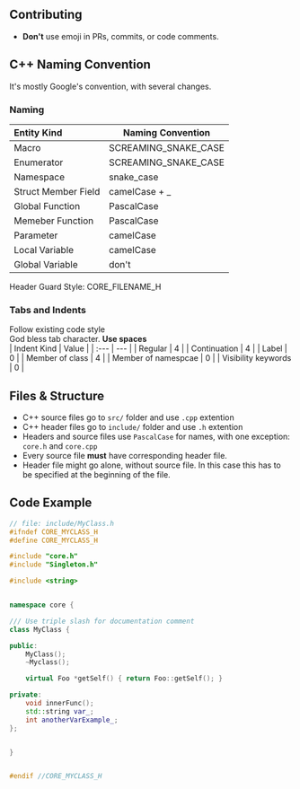 ## Contributing
- __Don't__ use emoji in PRs, commits, or code comments.  


## C++ Naming Convention 

It's mostly Google's convention, with several changes.

### Naming 
| Entity Kind | Naming Convention |
| :--- | --- |
| Macro | SCREAMING_SNAKE_CASE |
| Enumerator | SCREAMING_SNAKE_CASE |
| Namespace | snake_case |
| Struct Member Field | camelCase + _ |
| Global Function | PascalCase |
| Memeber Function | PascalCase |
| Parameter | camelCase |
| Local Variable | camelCase |
| Global Variable | don't | 

Header Guard Style: CORE_FILENAME_H


### Tabs and Indents
Follow existing code style  
God bless tab character. __Use spaces__  
| Indent Kind | Value | 
| :--- | --- |
| Regular | 4 | 
| Continuation  | 4 |
| Label | 0 | 
| Member of class | 4 |
| Member of namespcae | 0 |
| Visibility keywords | 0 |


## Files & Structure 

- C++ source files go to `src/` folder and use `.cpp` extention
- C++ header files go to `include/` folder and use `.h` extention
- Headers and source files use `PascalCase` for names, with one exception: `core.h` and `core.cpp`
- Every source file __must__ have corresponding header file. 
- Header file might go alone, without source file. In this case this has to be specified at the beginning of the file.


## Code Example 
```c++
// file: include/MyClass.h
#ifndef CORE_MYCLASS_H
#define CORE_MYCLASS_H

#include "core.h"
#include "Singleton.h"

#include <string>


namespace core {

/// Use triple slash for documentation comment
class MyClass {

public:
    MyClass();
    ~Myclass();

    virtual Foo *getSelf() { return Foo::getSelf(); }

private:
    void innerFunc();
    std::string var_;
    int anotherVarExample_;
};


}


#endif //CORE_MYCLASS_H
```
